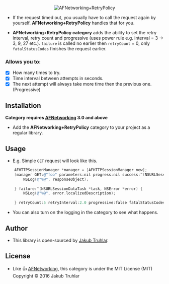 <p align="center" >
  <img src="https://raw.githubusercontent.com/kubatru/AFNetworking-RetryPolicy/master/Images/logo.png" alt="AFNetworking+RetryPolicy" title="AFNetworking+RetryPolicy">
</p>

- If the request timed out, you usually have to call the request again by yourself. **AFNetworking+RetryPolicy** handles that for you.
 
- **AFNetworking+RetryPolicy category** adds the ability to set the retry interval, retry count and progressive (uses power rule e.g. interval = 3 -> 3, 9, 27 etc.). `failure` is called no earlier then `retryCount` = 0, only `fatalStatusCodes` finishes the request earlier.

### Allows you to:
- [x] How many times to try.
- [x] Time interval between attempts in seconds.
- [x] The next attempt will always take more time then the previous one. (Progressive)

## Installation
**Category requires [AFNetworking](https://github.com/AFNetworking/AFNetworking) 3.0 and above**

- Add the **AFNetworking+RetryPolicy** category to your project as a regular library.

## Usage
- E.g. Simple `GET` request will look like this.

```objective-c
	AFHTTPSessionManager *manager = [AFHTTPSessionManager new];
    [manager GET:@"foo" parameters:nil progress:nil success:^(NSURLSessionDataTask *task, id responseObject) {
        NSLog(@"%@", responseObject);
        
    } failure:^(NSURLSessionDataTask *task, NSError *error) {
        NSLog(@"%@", error.localizedDescription);
        
    } retryCount:5 retryInterval:2.0 progressive:false fatalStatusCodes:@[@401, @403]];
```

- You can also turn on the logging in the category to see what happens.

## Author
- This library is open-sourced by [Jakub Truhlar](http://kubatruhlar.cz).
    
## License
- Like :+1: [AFNetworking](https://github.com/AFNetworking/AFNetworking), this category is under the MIT License (MIT)
Copyright © 2016 Jakub Truhlar
